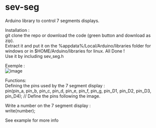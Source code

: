 # sev-seg  
Arduino library to control 7 segments displays.  

Installation :  
git clone the repo or download the code (green button and download as zip).  
Extract it and put it on the %appdata%/Local/Arduino/libraries folder for windows or in $HOME/Arduino/libraries for linux.
All Done !  
Use it by including sev_seg.h  

Exemple :  
![image](https://user-images.githubusercontent.com/108541810/227641822-f3382761-a167-4200-8893-93876dbcc9b7.png)  
   
Functions:   
Defining the pins used by the 7 segment display :   
pin(pin_a, pin_b, pin_c, pin_d, pin_e, pin_f, pin_g, pin_D1, pin_D2, pin_D3, pin_D4); // Define the pins following the image.  

Write a number on the 7 segment display :  
write(number);   

See example for more info
